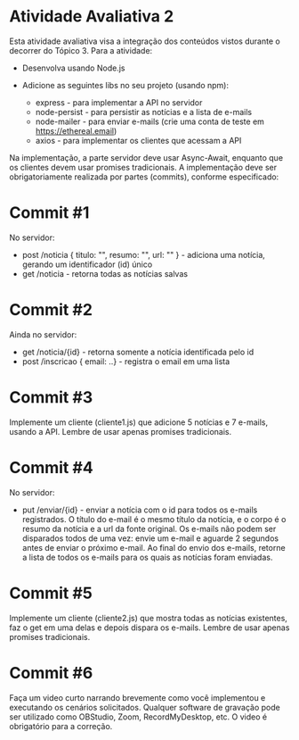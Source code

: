 # Atividade Avaliativa 2

Esta atividade avaliativa visa a integração dos conteúdos vistos durante o decorrer do Tópico 3. Para a atividade:

- Desenvolva usando Node.js

- Adicione as seguintes libs no seu projeto (usando npm):
  - express - para implementar a API no servidor
  - node-persist - para persistir as notícias e a lista de e-mails
  - node-mailer - para enviar e-mails (crie uma conta de teste em https://ethereal.email)
  - axios - para implementar os clientes que acessam a API

Na implementação, a parte servidor deve usar Async-Await, enquanto que os clientes devem usar promises tradicionais. A implementação deve ser obrigatoriamente realizada por partes (commits), conforme especificado:

# Commit #1

No servidor:
* post /noticia { titulo: "", resumo: "", url: "" } - adiciona uma notícia, gerando um identificador (id) único
* get /noticia - retorna todas as notícias salvas

# Commit #2

Ainda no servidor:
* get /noticia/{id} - retorna somente a notícia identificada pelo id
* post /inscricao { email: ..} - registra o email em uma lista

# Commit #3

Implemente um cliente (cliente1.js) que adicione 5 notícias e 7 e-mails, usando a API. Lembre de usar apenas promises tradicionais.

# Commit #4

No servidor:
* put /enviar/{id} - enviar a notícia com o id para todos os e-mails registrados. O título do e-mail é o mesmo título da notícia, e o corpo é o resumo da notícia e a url da fonte original. Os e-mails não podem ser disparados todos de uma vez: envie um e-mail e aguarde 2 segundos antes de enviar o próximo e-mail. Ao final do envio dos e-mails, retorne a lista de todos os e-mails para os quais as notícias foram enviadas.

# Commit #5

Implemente um cliente (cliente2.js) que mostra todas as notícias existentes, faz o get em uma delas e depois dispara os e-mails. Lembre de usar apenas promises tradicionais.

# Commit #6

Faça um video curto narrando brevemente como você implementou e executando os cenários solicitados. Qualquer software de gravação pode ser utilizado como OBStudio, Zoom, RecordMyDesktop, etc. O video é obrigatório para a correção.
